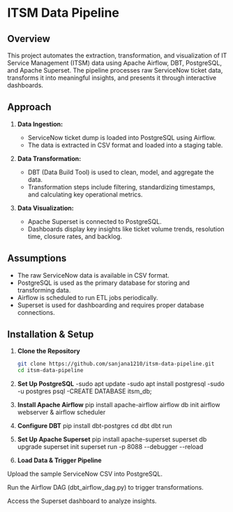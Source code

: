 # ITSM Data Pipeline

## Overview
This project automates the extraction, transformation, and visualization of IT Service Management (ITSM) data using Apache Airflow, DBT, PostgreSQL, and Apache Superset. The pipeline processes raw ServiceNow ticket data, transforms it into meaningful insights, and presents it through interactive dashboards.

## Approach
1. **Data Ingestion:**  
   - ServiceNow ticket dump is loaded into PostgreSQL using Airflow.
   - The data is extracted in CSV format and loaded into a staging table.

2. **Data Transformation:**  
   - DBT (Data Build Tool) is used to clean, model, and aggregate the data.
   - Transformation steps include filtering, standardizing timestamps, and calculating key operational metrics.

3. **Data Visualization:**  
   - Apache Superset is connected to PostgreSQL.
   - Dashboards display key insights like ticket volume trends, resolution time, closure rates, and backlog.

## Assumptions
- The raw ServiceNow data is available in CSV format.
- PostgreSQL is used as the primary database for storing and transforming data.
- Airflow is scheduled to run ETL jobs periodically.
- Superset is used for dashboarding and requires proper database connections.


## Installation & Setup
1. **Clone the Repository**
   ```bash
   git clone https://github.com/sanjana1210/itsm-data-pipeline.git
   cd itsm-data-pipeline

2. **Set Up PostgreSQL**
   -sudo apt update
   -sudo apt install postgresql
   -sudo -u postgres psql
   -CREATE DATABASE itsm_db;

3. **Install Apache Airflow**
   pip install apache-airflow
   airflow db init
   airflow webserver & airflow scheduler

4. **Configure DBT**
   pip install dbt-postgres
   cd dbt
   dbt run

5. **Set Up Apache Superset**
   pip install apache-superset
   superset db upgrade
   superset init
   superset run -p 8088 --debugger --reload

6. **Load Data & Trigger Pipeline**

Upload the sample ServiceNow CSV into PostgreSQL.

Run the Airflow DAG (dbt_airflow_dag.py) to trigger transformations.

Access the Superset dashboard to analyze insights.





